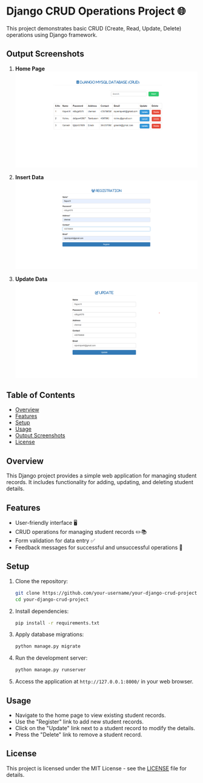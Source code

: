 # Django CRUD Operations Project 🌐

This project demonstrates basic CRUD (Create, Read, Update, Delete) operations using Django framework.

## Output Screenshots
1. **Home Page**
    ![Home Page](outputs/index.png)

2. **Insert Data**
    ![Registration Form](outputs/insert.png)

3. **Update Data**
    ![Update Form](outputs/update.png)


## Table of Contents
- [Overview](#overview)
- [Features](#features)
- [Setup](#setup)
- [Usage](#usage)
- [Output Screenshots](#output-screenshots)
- [License](#license)

## Overview
This Django project provides a simple web application for managing student records. It includes functionality for adding, updating, and deleting student details.

## Features
- User-friendly interface 🖥️
- CRUD operations for managing student records ✏️📚
- Form validation for data entry ✅
- Feedback messages for successful and unsuccessful operations 📢

## Setup
1. Clone the repository:
    ```bash
    git clone https://github.com/your-username/your-django-crud-project.git
    cd your-django-crud-project
    ```

2. Install dependencies:
    ```bash
    pip install -r requirements.txt
    ```

3. Apply database migrations:
    ```bash
    python manage.py migrate
    ```

4. Run the development server:
    ```bash
    python manage.py runserver
    ```

5. Access the application at `http://127.0.0.1:8000/` in your web browser.

## Usage
- Navigate to the home page to view existing student records.
- Use the "Register" link to add new student records.
- Click on the "Update" link next to a student record to modify the details.
- Press the "Delete" link to remove a student record.

## License
This project is licensed under the MIT License - see the [LICENSE](LICENSE) file for details.
